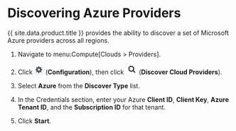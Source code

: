 # Discovering Azure Providers

{{ site.data.product.title }} provides the ability to discover a set of Microsoft
Azure providers across all regions.

1.  Navigate to menu:Compute\[Clouds \> Providers\].

2.  Click ![Configuration](/images/1847.png) (**Configuration**), then
    click ![Discover Cloud Providers](/images/1942.png) (**Discover
    Cloud Providers**).

3.  Select **Azure** from the **Discover Type** list.

4.  In the Credentials section, enter your Azure **Client ID**, **Client
    Key**, **Azure Tenant ID**, and the **Subscription ID** for that
    tenant.

5.  Click **Start**.
